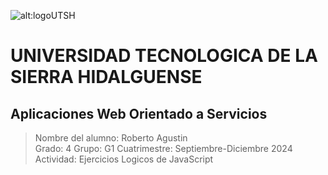 ![alt:logoUTSH](https://utsh.edu.mx/wp-content/uploads/2021/01/utsh_logo.jpg)
# UNIVERSIDAD TECNOLOGICA DE LA SIERRA HIDALGUENSE

## Aplicaciones Web Orientado a Servicios

>Nombre del alumno: Roberto Agustin  
>Grado: 4 
>Grupo: G1
>Cuatrimestre: Septiembre-Diciembre 2024
>Actividad: Ejercicios Logicos de JavaScript

